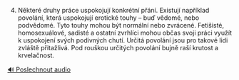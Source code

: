 
4. Některé druhy práce uspokojují konkrétní přání. Existují například povolání, která uspokojují erotické touhy – buď vědomé, nebo podvědomé. Tyto touhy mohou být normální nebo zvrácené. Fetišisté, homosexuálové, sadisté a ostatní zvrhlíci mohou občas svoji práci využít k uspokojení svých podivných chutí. Určitá povolání jsou pro takové lidi zvláště přitažlivá. Pod rouškou určitých povolání bujně raší krutost a krvelačnost.

[🔊 Poslechnout audio](/data/7-paragraphs/audio/chapter_105/para_006-4-Nkter-druhy-prce-uspokojuj-konkrtn-pn.mp3)
